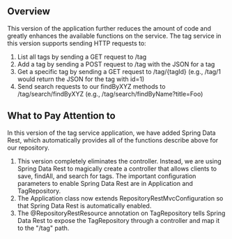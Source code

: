 ## Overview

This version of the application further reduces the amount of code and greatly
enhances the available functions on the service. The tag service in this version
supports sending HTTP requests to:

   1. List all tags by sending a GET request to /tag 
   2. Add a tag by sending a POST request to /tag with the JSON for a tag
   3. Get a specific tag by sending a GET request to /tag/{tagId}
      (e.g., /tag/1 would return the JSON for the tag with id=1)
   4. Send search requests to our findByXYZ methods to /tag/search/findByXYZ
      (e.g., /tag/search/findByName?title=Foo)

## What to Pay Attention to

In this version of the tag service application, we have added Spring Data Rest,
which automatically provides all of the functions describe above for our repository.

1. This version completely eliminates the controller. Instead, we are using
   Spring Data Rest to magically create a controller that allows clients to save,
   findAll, and search for tags. The important configuration parameters to enable
   Spring Data Rest are in Application and TagRepository. 
2. The Application class now extends RepositoryRestMvcConfiguration so that Spring Data
   Rest is automatically enabled.
3. The @RepositoryRestResource annotation on TagRepository tells Spring Data Rest to
   expose the TagRepository through a controller and map it to the 
   "/tag" path.



